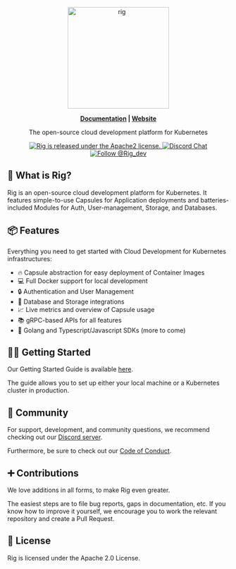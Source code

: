 <p align="center">
  <a href="https://www.rig.dev">
    <picture>
      <source media="(prefers-color-scheme: dark)" srcset="https://github.com/rigdev/rig/assets/3807831/2b31efd1-c518-4939-8f2a-411805902d03">
      <img alt="rig" src="https://github.com/rigdev/rig/assets/3807831/ddf2a96b-e9a8-44c5-9b83-a333736bd472" width="230px">
    </picture>
  </a>
</p>

<p align="center"><b><a href="https://docs.rig.dev/">Documentation</a> | <a href="https://rig.dev/">Website</a></b></p>

<p align="center">
  The open-source cloud development platform for Kubernetes
</p>

<p align="center">
  <a href="https://github.com/rigdev/rig/blob/main/LICENSE">
    <img src="https://img.shields.io/badge/license-apache2-blue.svg" alt="Rig is released under the Apache2 license." />
  </a>

  <a href="https://discord.gg/Tn5wmXMM2U">
    <img src="https://img.shields.io/badge/chat-on%20discord-7289DA.svg" alt="Discord Chat" />
  </a>
  <a href="https://twitter.com/intent/follow?screen_name=Rig_dev">
    <img src="https://img.shields.io/twitter/follow/rig.svg?label=Follow%20@Rig_dev" alt="Follow @Rig_dev" />
  </a>
</p>

## 🌟 What is Rig?

Rig is an open-source cloud development platform for Kubernetes. It features simple-to-use Capsules for Application deployments and batteries-included Modules for Auth, User-management, Storage, and Databases.

## 📦 Features

Everything you need to get started with Cloud Development for Kubernetes infrastructures:

- 🔥 Capsule abstraction for easy deployment of Container Images
- 💻 Full Docker support for local development
- 🔒 Authentication and User Management
- 💽 Database and Storage integrations
- 📈 Live metrics and overview of Capsule usage
- 📚 gRPC-based APIs for all features
- 🔨 Golang and Typescript/Javascript SDKs (more to come)

## 🧑‍💻 Getting Started

Our Getting Started Guide is available [here](https://docs.rig.dev/getting-started/).

The guide allows you to set up either your local machine or a Kubernetes cluster in production.

## 👯 Community

For support, development, and community questions, we recommend checking out our [Discord server](https://discord.gg/Tn5wmXMM2U).

Furthermore, be sure to check out our [Code of Conduct](https://github.com/rigdev/rig/blob/main/CODE_OF_CONDUCT.md).

## ➕ Contributions

We love additions in all forms, to make Rig even greater.

The easiest steps are to file bug reports, gaps in documentation, etc. If you know how to improve it yourself, we encourage you to work the relevant repository and create a Pull Request.

## 📖 License

Rig is licensed under the Apache 2.0 License.
